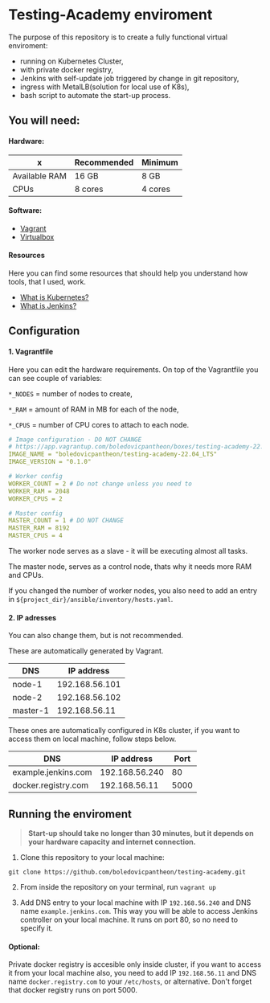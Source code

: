 # Testing-Academy enviroment

The purpose of this repository is to create a fully functional virtual enviroment:
 - running on Kubernetes Cluster,
 - with private docker registry,
 - Jenkins with self-update job triggered by change in git repository,
 - ingress with MetalLB(solution for local use of K8s),
 - bash script to automate the start-up process.


## You will need:

#### Hardware:

x | Recommended | Minimum
----------- | ----------- | ----------- 
Available RAM | 16 GB | 8 GB
CPUs | 8 cores | 4 cores

#### Software:

 - [Vagrant](https://www.vagrantup.com/downloads)
 - [Virtualbox](https://www.virtualbox.org/wiki/Downloads)

 #### Resources

 Here you can find some resources that should help you understand how tools, that I used, work.

 - [What is Kubernetes?](https://youtu.be/cC46cg5FFAM)
 - [What is Jenkins?](https://youtu.be/2w-_JOK96Uc?t=81) 

## Configuration

#### 1. Vagrantfile

Here you can edit the hardware requirements. On top of the Vagrantfile you can see couple of variables:

`*_NODES` = number of nodes to create,

`*_RAM` = amount of RAM in MB for each of the node,

`*_CPUS` = number of CPU cores to attach to each node.

```yaml
# Image configuration - DO NOT CHANGE
# https://app.vagrantup.com/boledovicpantheon/boxes/testing-academy-22.04_LTS
IMAGE_NAME = "boledovicpantheon/testing-academy-22.04_LTS" 
IMAGE_VERSION = "0.1.0" 

# Worker config
WORKER_COUNT = 2 # Do not change unless you need to
WORKER_RAM = 2048
WORKER_CPUS = 2

# Master config
MASTER_COUNT = 1 # DO NOT CHANGE
MASTER_RAM = 8192
MASTER_CPUS = 4
```

The worker node serves as a slave - it will be executing almost all tasks.

The master node, serves as a control node, thats why it needs more RAM and CPUs. 

If you changed the number of worker nodes, you also need to add an entry in `${project_dir}/ansible/inventory/hosts.yaml`. 

#### 2. IP adresses

You can also change them, but is not recommended. 

These are automatically generated by Vagrant.

DNS | IP address
--- | ---
node-1 | 192.168.56.101
node-2 | 192.168.56.102
master-1 | 192.168.56.11 

These ones are automatically configured in K8s cluster, if you want to access them on local machine, follow steps below.

DNS | IP address | Port
--- | --- | ---
example.jenkins.com | 192.168.56.240 | 80
docker.registry.com | 192.168.56.11 | 5000


## Running the enviroment

> **Start-up should take no longer than 30 minutes, but it depends on your hardware capacity and internet connection.**

1. Clone this repository to your local machine:

`git clone https://github.com/boledovicpantheon/testing-academy.git` 


2. From inside the repository on your terminal, run `vagrant up`

3. Add DNS entry to your local machine with IP `192.168.56.240` and DNS name `example.jenkins.com`.
This way you will be able to access Jenkins controller on your local machine. It runs on port 80, so no need to specify it.

#### Optional:

Private docker registry is accesible only inside cluster, if you want to access it from your local machine also, you need to add IP 
`192.168.56.11` and DNS name `docker.registry.com` to your `/etc/hosts`, or alternative.
Don't forget that docker registry runs on port 5000. 


